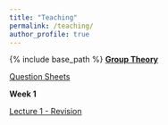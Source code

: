 ```yaml
---
title: "Teaching"
permalink: /teaching/
author_profile: true
---
```

{% include base_path %}
**<ins>Group Theory</ins>**

[Question Sheets](https://github.com/peterrowley/peterrowley.github.io/blob/master/files/Questions.pdf)

**Week 1**

[Lecture 1 - Revision](https://github.com/peterrowley/peterrowley.github.io/blob/master/files/Lecture1-revision.zip)
